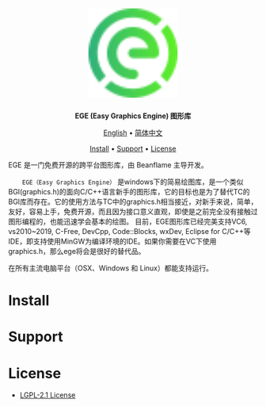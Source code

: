 
<div align="center">
<h1><img src="Easy2D.svg" width = "180" height = "180"/></h1>

**EGE (Easy Graphics Engine) 图形库**

</a>

[English](README_en-US.md) • [简体中文](README_zh-CN.md)

<a href="#Install">Install</a> •
<a href="#Support">Support</a> •
<a href="#License">License</a>

</div>

EGE 是一门免费开源的跨平台图形库，由 Beanflame 主导开发。

　　`EGE（Easy Graphics Engine）` 是windows下的简易绘图库，是一个类似BGI(graphics.h)的面向C/C++语言新手的图形库，它的目标也是为了替代TC的BGI库而存在。它的使用方法与TC中的graphics.h相当接近，对新手来说，简单，友好，容易上手，免费开源，而且因为接口意义直观，即使是之前完全没有接触过图形编程的，也能迅速学会基本的绘图。 目前，EGE图形库已经完美支持VC6, vs2010~2019, C-Free, DevCpp, Code::Blocks, wxDev, Eclipse for C/C++等IDE，即支持使用MinGW为编译环境的IDE。如果你需要在VC下使用graphics.h，那么ege将会是很好的替代品。

在所有主流电脑平台（OSX、Windows 和 Linux）都能支持运行。

# Install

# Support

# License
* [LGPL-2.1 License](./LICENSE)
